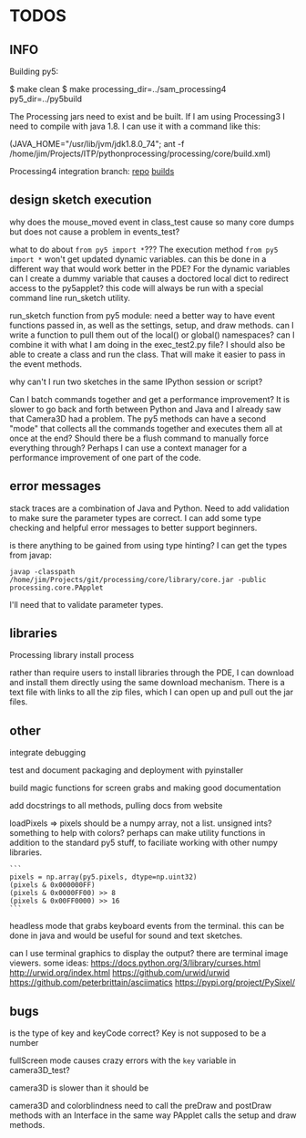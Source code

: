 TODOS
=====

INFO
----

Building py5:

$ make clean
$ make processing_dir=../sam_processing4 py5_dir=../py5build

The Processing jars need to exist and be built. If I am using Processing3 I need to compile with java 1.8. I can use it with a command like this:

(JAVA_HOME="/usr/lib/jvm/jdk1.8.0_74"; ant -f /home/jim/Projects/ITP/pythonprocessing/processing/core/build.xml)

Processing4 integration branch:
[repo](https://github.com/sampottinger/processing4)
[builds](https://www.datadrivenempathy.com/processing)

design sketch execution
-----------------------

why does the mouse_moved event in class_test cause so many core dumps but does not cause a problem in events_test?

what to do about `from py5 import *`??? The execution method `from py5 import *` won't get updated dynamic variables. can this be done in a different way that would work better in the PDE? For the dynamic variables can I create a dummy variable that causes a doctored local dict to redirect access to the py5applet? this code will always be run with a special command line run_sketch utility.

run_sketch function from py5 module: need a better way to have event functions passed in, as well as the settings, setup, and draw methods. can I write a function to pull them out of the local() or global() namespaces? can I combine it with what I am doing in the exec_test2.py file? I should also be able to create a class and run the class. That will make it easier to pass in the event methods.

why can't I run two sketches in the same IPython session or script?

Can I batch commands together and get a performance improvement? It is slower to go back and forth between Python and Java and I already saw that Camera3D had a problem. The py5 methods can have a second "mode" that collects all the commands together and executes them all at once at the end? Should there be a flush command to manually force everything through? Perhaps I can use a context manager for a performance improvement of one part of the code.

error messages
--------------

stack traces are a combination of Java and Python. Need to add validation to make sure the parameter types are correct. I can add some type checking and helpful error messages to better support beginners.

is there anything to be gained from using type hinting? I can get the types from javap:

`javap -classpath /home/jim/Projects/git/processing/core/library/core.jar -public processing.core.PApplet`

I'll need that to validate parameter types.

libraries
---------

Processing library install process

rather than require users to install libraries through the PDE, I can download and install them directly using the same download mechanism. There is a text file with links to all the zip files, which I can open up and pull out the jar files.

other
-----

integrate debugging

test and document packaging and deployment with pyinstaller

build magic functions for screen grabs and making good documentation

add docstrings to all methods, pulling docs from website

loadPixels => pixels should be a numpy array, not a list. unsigned ints? something to help with colors? perhaps can make utility functions in addition to the standard py5 stuff, to faciliate working with other numpy libraries.

    ```
    pixels = np.array(py5.pixels, dtype=np.uint32)
    (pixels & 0x000000FF)
    (pixels & 0x0000FF00) >> 8
    (pixels & 0x00FF0000) >> 16
    ```

headless mode that grabs keyboard events from the terminal. this can be done in java and would be useful for sound and text sketches.

can I use terminal graphics to display the output? there are terminal image viewers. some ideas:
https://docs.python.org/3/library/curses.html
http://urwid.org/index.html  https://github.com/urwid/urwid
https://github.com/peterbrittain/asciimatics
https://pypi.org/project/PySixel/

bugs
----

is the type of key and keyCode correct? Key is not supposed to be a number

fullScreen mode causes crazy errors with the `key` variable in camera3D_test?

camera3D is slower than it should be

camera3D and colorblindness need to call the preDraw and postDraw methods with an Interface in the same way PApplet calls the setup and draw methods.

